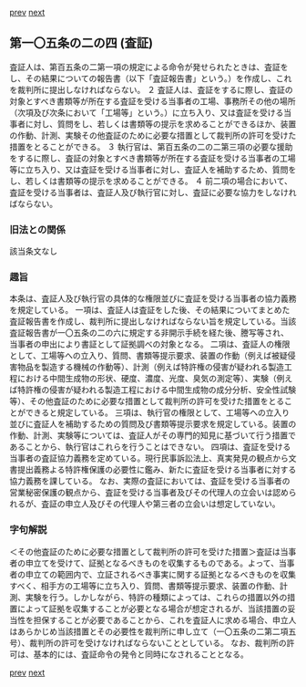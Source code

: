 [prev](/specific\markdowns\特許法\140_Mp-Ch_4-Se_2-At_105_2_3.md)
[next](/specific\markdowns\特許法\142_Mp-Ch_4-Se_2-At_105_2_5.md)
## 第一〇五条の二の四 (査証)
査証人は、第百五条の二第一項の規定による命令が発せられたときは、査証をし、その結果についての報告書（以下「査証報告書」という。）を作成し、これを裁判所に提出しなければならない。
２ 査証人は、査証をするに際し、査証の対象とすべき書類等が所在する査証を受ける当事者の工場、事務所その他の場所（次項及び次条において「工場等」という。）に立ち入り、又は査証を受ける当事者に対し、質問をし、若しくは書類等の提示を求めることができるほか、装置の作動、計測、実験その他査証のために必要な措置として裁判所の許可を受けた措置をとることができる。
３ 執行官は、第百五条の二の二第三項の必要な援助をするに際し、査証の対象とすべき書類等が所在する査証を受ける当事者の工場等に立ち入り、又は査証を受ける当事者に対し、査証人を補助するため、質問をし、若しくは書類等の提示を求めることができる。
４ 前二項の場合において、査証を受ける当事者は、査証人及び執行官に対し、査証に必要な協力をしなければならない。

### 旧法との関係
該当条文なし

### 趣旨
本条は、査証人及び執行官の具体的な権限並びに査証を受ける当事者の協力義務を規定している。
一項は、査証人は査証をした後、その結果についてまとめた査証報告書を作成し、裁判所に提出しなければならない旨を規定している。当該査証報告書が一〇五条の二の六に規定する非開示手続を経た後、謄写等され、当事者の申出により書証として証拠調べの対象となる。
二項は、査証人の権限として、工場等への立入り、質問、書類等提示要求、装置の作動（例えば被疑侵害物品を製造する機械の作動等）、計測（例えば特許権の侵害が疑われる製造工程における中間生成物の形状、硬度、濃度、光度、臭気の測定等）、実験（例えば特許権の侵害が疑われる製造工程における中間生成物の成分分析、安全性試験等）、その他査証のために必要な措置として裁判所の許可を受けた措置をとることができると規定している。
三項は、執行官の権限として、工場等への立入り並びに査証人を補助するための質問及び書類等提示要求を規定している。装置の作動、計測、実験等については、査証人がその専門的知見に基づいて行う措置であることから、執行官はこれらを行うことはできない。
四項は、査証を受ける当事者の査証協力義務を定めている。現行民事訴訟法上、真実発見の観点から文書提出義務よる特許権保護の必要性に鑑み、新たに査証を受ける当事者に対する協力義務を課している。
なお、実際の査証においては、査証を受ける当事者の営業秘密保護の観点から、査証を受ける当事者及びその代理人の立会いは認められるが、査証の申立人及びその代理人や第三者の立会いは想定していない。

### 字句解説
＜その他査証のために必要な措置として裁判所の許可を受けた措置＞査証は当事者の申立てを受けて、証拠となるべきものを収集するものである。よって、当事者の申立ての範囲内で、立証されるべき事実に関する証拠となるべきものを収集すべく、相手方の工場等に立ち入り、質問、書類等提示要求、装置の作動、計測、実験を行う。しかしながら、特許の種類によっては、これらの措置以外の措置によって証拠を収集することが必要となる場合が想定されるが、当該措置の妥当性を担保することが必要であることから、これを査証人に求める場合、申立人はあらかじめ当該措置とその必要性を裁判所に申し立て（一〇五条の二第二項五号）、裁判所の許可を受けなければならないこととしている。
なお、裁判所の許可は、基本的には、査証命令の発令と同時になされることとなる。

[prev](/specific\markdowns\特許法\140_Mp-Ch_4-Se_2-At_105_2_3.md)
[next](/specific\markdowns\特許法\142_Mp-Ch_4-Se_2-At_105_2_5.md)